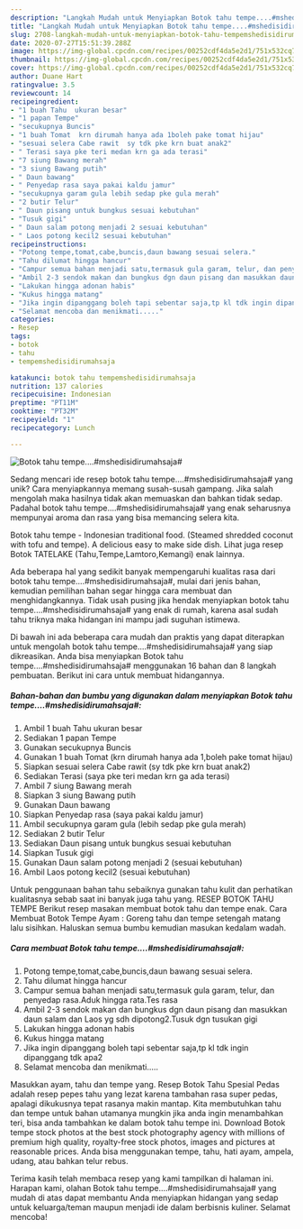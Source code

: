 ```yaml
---
description: "Langkah Mudah untuk Menyiapkan Botok tahu tempe....#mshedisidirumahsaja#, Bisa Manjain Lidah"
title: "Langkah Mudah untuk Menyiapkan Botok tahu tempe....#mshedisidirumahsaja#, Bisa Manjain Lidah"
slug: 2708-langkah-mudah-untuk-menyiapkan-botok-tahu-tempemshedisidirumahsaja-bisa-manjain-lidah
date: 2020-07-27T15:51:39.288Z
image: https://img-global.cpcdn.com/recipes/00252cdf4da5e2d1/751x532cq70/botok-tahu-tempemshedisidirumahsaja-foto-resep-utama.jpg
thumbnail: https://img-global.cpcdn.com/recipes/00252cdf4da5e2d1/751x532cq70/botok-tahu-tempemshedisidirumahsaja-foto-resep-utama.jpg
cover: https://img-global.cpcdn.com/recipes/00252cdf4da5e2d1/751x532cq70/botok-tahu-tempemshedisidirumahsaja-foto-resep-utama.jpg
author: Duane Hart
ratingvalue: 3.5
reviewcount: 14
recipeingredient:
- "1 buah Tahu  ukuran besar"
- "1 papan Tempe"
- "secukupnya Buncis"
- "1 buah Tomat  krn dirumah hanya ada 1boleh pake tomat hijau"
- "sesuai selera Cabe rawit  sy tdk pke krn buat anak2"
- " Terasi saya pke teri medan krn ga ada terasi"
- "7 siung Bawang merah"
- "3 siung Bawang putih"
- " Daun bawang"
- " Penyedap rasa saya pakai kaldu jamur"
- "secukupnya garam gula lebih sedap pke gula merah"
- "2 butir Telur"
- " Daun pisang untuk bungkus sesuai kebutuhan"
- "Tusuk gigi"
- " Daun salam potong menjadi 2 sesuai kebutuhan"
- " Laos potong kecil2 sesuai kebutuhan"
recipeinstructions:
- "Potong tempe,tomat,cabe,buncis,daun bawang sesuai selera."
- "Tahu dilumat hingga hancur"
- "Campur semua bahan menjadi satu,termasuk gula garam, telur, dan penyedap rasa.Aduk hingga rata.Tes rasa"
- "Ambil 2-3 sendok makan dan bungkus dgn daun pisang dan masukkan daun salam dan Laos yg sdh dipotong2.Tusuk dgn tusukan gigi"
- "Lakukan hingga adonan habis"
- "Kukus hingga matang"
- "Jika ingin dipanggang boleh tapi sebentar saja,tp kl tdk ingin dipanggang tdk apa2"
- "Selamat mencoba dan menikmati....."
categories:
- Resep
tags:
- botok
- tahu
- tempemshedisidirumahsaja

katakunci: botok tahu tempemshedisidirumahsaja 
nutrition: 137 calories
recipecuisine: Indonesian
preptime: "PT11M"
cooktime: "PT32M"
recipeyield: "1"
recipecategory: Lunch

---
```



![Botok tahu tempe....#mshedisidirumahsaja#](https://img-global.cpcdn.com/recipes/00252cdf4da5e2d1/751x532cq70/botok-tahu-tempemshedisidirumahsaja-foto-resep-utama.jpg)

Sedang mencari ide resep botok tahu tempe....#mshedisidirumahsaja# yang unik? Cara menyiapkannya memang susah-susah gampang. Jika salah mengolah maka hasilnya tidak akan memuaskan dan bahkan tidak sedap. Padahal botok tahu tempe....#mshedisidirumahsaja# yang enak seharusnya mempunyai aroma dan rasa yang bisa memancing selera kita.

Botok tahu tempe - Indonesian traditional food. (Steamed shredded coconut with tofu and tempe). A delicious easy to make side dish. Lihat juga resep Botok TATELAKE (Tahu,Tempe,Lamtoro,Kemangi) enak lainnya.

Ada beberapa hal yang sedikit banyak mempengaruhi kualitas rasa dari botok tahu tempe....#mshedisidirumahsaja#, mulai dari jenis bahan, kemudian pemilihan bahan segar hingga cara membuat dan menghidangkannya. Tidak usah pusing jika hendak menyiapkan botok tahu tempe....#mshedisidirumahsaja# yang enak di rumah, karena asal sudah tahu triknya maka hidangan ini mampu jadi suguhan istimewa.


Di bawah ini ada beberapa cara mudah dan praktis yang dapat diterapkan untuk mengolah botok tahu tempe....#mshedisidirumahsaja# yang siap dikreasikan. Anda bisa menyiapkan Botok tahu tempe....#mshedisidirumahsaja# menggunakan 16 bahan dan 8 langkah pembuatan. Berikut ini cara untuk membuat hidangannya.

<!--inarticleads1-->

##### Bahan-bahan dan bumbu yang digunakan dalam menyiapkan Botok tahu tempe....#mshedisidirumahsaja#:

1. Ambil 1 buah Tahu  ukuran besar
1. Sediakan 1 papan Tempe
1. Gunakan secukupnya Buncis
1. Gunakan 1 buah Tomat  (krn dirumah hanya ada 1,boleh pake tomat hijau)
1. Siapkan sesuai selera Cabe rawit  (sy tdk pke krn buat anak2)
1. Sediakan  Terasi (saya pke teri medan krn ga ada terasi)
1. Ambil 7 siung Bawang merah
1. Siapkan 3 siung Bawang putih
1. Gunakan  Daun bawang
1. Siapkan  Penyedap rasa (saya pakai kaldu jamur)
1. Ambil secukupnya garam gula (lebih sedap pke gula merah)
1. Sediakan 2 butir Telur
1. Sediakan  Daun pisang untuk bungkus sesuai kebutuhan
1. Siapkan Tusuk gigi
1. Gunakan  Daun salam potong menjadi 2 (sesuai kebutuhan)
1. Ambil  Laos potong kecil2 (sesuai kebutuhan)


Untuk penggunaan bahan tahu sebaiknya gunakan tahu kulit dan perhatikan kualitasnya sebab saat ini banyak juga tahu yang. RESEP BOTOK TAHU TEMPE Berikut resep masakan membuat botok tahu dan tempe enak. Cara Membuat Botok Tempe Ayam : Goreng tahu dan tempe setengah matang lalu sisihkan. Haluskan semua bumbu kemudian masukan kedalam wadah. 

<!--inarticleads2-->

##### Cara membuat Botok tahu tempe....#mshedisidirumahsaja#:

1. Potong tempe,tomat,cabe,buncis,daun bawang sesuai selera.
1. Tahu dilumat hingga hancur
1. Campur semua bahan menjadi satu,termasuk gula garam, telur, dan penyedap rasa.Aduk hingga rata.Tes rasa
1. Ambil 2-3 sendok makan dan bungkus dgn daun pisang dan masukkan daun salam dan Laos yg sdh dipotong2.Tusuk dgn tusukan gigi
1. Lakukan hingga adonan habis
1. Kukus hingga matang
1. Jika ingin dipanggang boleh tapi sebentar saja,tp kl tdk ingin dipanggang tdk apa2
1. Selamat mencoba dan menikmati.....


Masukkan ayam, tahu dan tempe yang. Resep Botok Tahu Spesial Pedas adalah resep pepes tahu yang lezat karena tambahan rasa super pedas, apalagi dikukusnya tepat rasanya makin mantap. Kita membutuhkan tahu dan tempe untuk bahan utamanya mungkin jika anda ingin menambahkan teri, bisa anda tambahkan ke dalam botok tahu tempe ini. Download Botok tempe stock photos at the best stock photography agency with millions of premium high quality, royalty-free stock photos, images and pictures at reasonable prices. Anda bisa menggunakan tempe, tahu, hati ayam, ampela, udang, atau bahkan telur rebus. 

Terima kasih telah membaca resep yang kami tampilkan di halaman ini. Harapan kami, olahan Botok tahu tempe....#mshedisidirumahsaja# yang mudah di atas dapat membantu Anda menyiapkan hidangan yang sedap untuk keluarga/teman maupun menjadi ide dalam berbisnis kuliner. Selamat mencoba!
